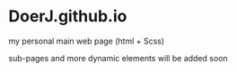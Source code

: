 # DoerJ.github.io
my personal main web page (html + Scss)

sub-pages and more dynamic elements will be added soon
